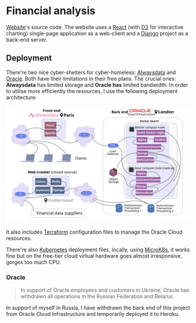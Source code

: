 # Financial analysis

[Website](https://finance.mishurov.co.uk)'s source code. The website uses a [React](https://reactjs.org) (with [D3](https://d3js.org) for interactive charting) single-page application as a web-client and a [Django](https://www.djangoproject.com) project as a back-end server.

## Deployment

There're two nice cyber-shelters for cyber-homeless: [Alwaysdata](https://www.alwaysdata.com/en/) and [Oracle](https://www.oracle.com/cloud/). Both have their limitations in their free plans. The crucial ones: **Alwaysdata** has limited storage and **Oracle has** limited bandwidth. In order to utilise more efficiently the resources, I use the following deployment architecture:

![arch](./deployment/arch.svg "arch")

It also includes [Terraform](https://www.terraform.io) configuration files to manage the Oracle Cloud resources.

There're also [Kubernetes](https://kubernetes.io) deployment files, locally, using [MicroK8s](https://microk8s.io), it works fine but on the free-tier cloud virtual hardware goes almost irresponsive, gorges too much CPU.

### Oracle
>In support of Oracle employees and customers in Ukraine, Oracle has withdrawn all operations in the Russian Federation and Belarus.

In support of myself in Russia, I have withdrawn the back end of this project from Oracle Cloud Infrastructure and temporarily deployed it to Heroku.
